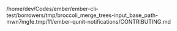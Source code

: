 /home/dev/Codes/ember/ember-cli-test/borrowers/tmp/broccoli_merge_trees-input_base_path-mwn7mgfe.tmp/11/ember-qunit-notifications/CONTRIBUTING.md
